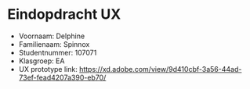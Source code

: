 # Eindopdracht UX

- Voornaam: Delphine
- Familienaam: Spinnox
- Studentnummer: 107071
- Klasgroep: EA
- UX prototype link: https://xd.adobe.com/view/9d410cbf-3a56-44ad-73ef-fead4207a390-eb70/